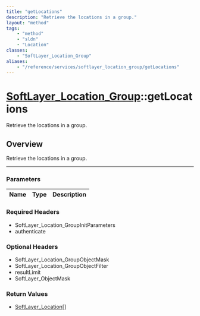 ```yaml
---
title: "getLocations"
description: "Retrieve the locations in a group."
layout: "method"
tags:
    - "method"
    - "sldn"
    - "Location"
classes:
    - "SoftLayer_Location_Group"
aliases:
    - "/reference/services/softlayer_location_group/getLocations"
---
```

# [SoftLayer_Location_Group](/reference/services/SoftLayer_Location_Group)::getLocations


Retrieve the locations in a group.


## Overview 
Retrieve the locations in a group.

-----

### Parameters 
|Name | Type | Description |
| --- | --- | --- |


### Required Headers
* SoftLayer_Location_GroupInitParameters
* authenticate


### Optional Headers
* SoftLayer_Location_GroupObjectMask
* SoftLayer_Location_GroupObjectFilter
* resultLimit
* SoftLayer_ObjectMask

### Return Values
* <a href='/reference/datatypes/SoftLayer_Location'>SoftLayer_Location[] </a>




